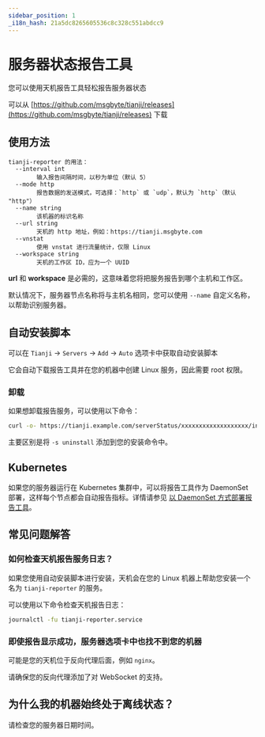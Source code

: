 ```yaml
---
sidebar_position: 1
_i18n_hash: 21a5dc8265605536c8c328c551abdcc9
---
```

# 服务器状态报告工具

您可以使用天机报告工具轻松报告服务器状态

可以从 [https://github.com/msgbyte/tianji/releases](https://github.com/msgbyte/tianji/releases) 下载

## 使用方法

```
tianji-reporter 的用法：
  --interval int
        输入报告间隔时间，以秒为单位（默认 5）
  --mode http
        报告数据的发送模式，可选择：`http` 或 `udp`，默认为 `http`（默认 "http"）
  --name string
        该机器的标识名称
  --url string
        天机的 http 地址，例如：https://tianji.msgbyte.com
  --vnstat
        使用 vnstat 进行流量统计，仅限 Linux
  --workspace string
        天机的工作区 ID，应为一个 UUID
```

**url** 和 **workspace** 是必需的，这意味着您将把服务报告到哪个主机和工作区。

默认情况下，服务器节点名称将与主机名相同，您可以使用 `--name` 自定义名称，以帮助识别服务器。

## 自动安装脚本

可以在 `Tianji` -> `Servers` -> `Add` -> `Auto` 选项卡中获取自动安装脚本

它会自动下载报告工具并在您的机器中创建 Linux 服务，因此需要 root 权限。

### 卸载

如果想卸载报告服务，可以使用以下命令：
```bash
curl -o- https://tianji.example.com/serverStatus/xxxxxxxxxxxxxxxxxxx/install.sh?url=https://tianji.example.com | sudo bash -s uninstall
``` 

主要区别是将 `-s uninstall` 添加到您的安装命令中。

## Kubernetes

如果您的服务器运行在 Kubernetes 集群中，可以将报告工具作为 DaemonSet 部署，这样每个节点都会自动报告指标。详情请参见 [以 DaemonSet 方式部署报告工具](./kubernetes/reporter-daemonset.md)。

## 常见问题解答

### 如何检查天机报告服务日志？

如果您使用自动安装脚本进行安装，天机会在您的 Linux 机器上帮助您安装一个名为 `tianji-reporter` 的服务。

可以使用以下命令检查天机报告日志：

```bash
journalctl -fu tianji-reporter.service
```

### 即使报告显示成功，服务器选项卡中也找不到您的机器

可能是您的天机位于反向代理后面，例如 `nginx`。

请确保您的反向代理添加了对 WebSocket 的支持。

## 为什么我的机器始终处于离线状态？

请检查您的服务器日期时间。
